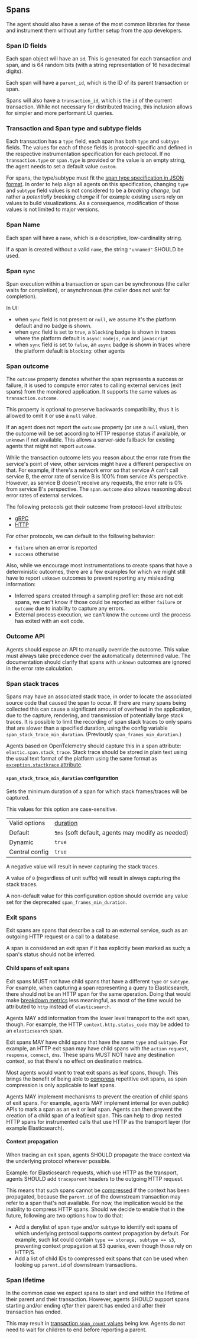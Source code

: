 ## Spans

The agent should also have a sense of the most common libraries for these and instrument them without any further setup from the app developers.

### Span ID fields

Each span object will have an `id`. This is generated for each transaction and
span, and is 64 random bits (with a string representation of 16 hexadecimal
digits).

Each span will have a `parent_id`, which is the ID of its parent transaction or
span.

Spans will also have a `transaction_id`, which is the `id` of the current
transaction. While not necessary for distributed tracing, this inclusion allows
for simpler and more performant UI queries.

### Transaction and Span type and subtype fields

Each transaction has a `type` field, each span has both `type` and `subtype` fields.
The values for each of those fields is protocol-specific and defined in the respective instrumentation specification
for each protocol.
If no `transaction.type` or `span.type` is provided or the value is an empty string, the agent needs to set a default value `custom`.

For spans, the type/subtype must fit the [span type specification in JSON format](../../tests/agents/json-specs/span_types.json).
In order to help align all agents on this specification, changing `type` and `subtype` field values is not considered
to be a _breaking change_, but rather a _potentially breaking change_ if for example existing users rely on values to
build visualizations. As a consequence, modification of those values is not limited to major versions.

### Span Name

Each span will have a `name`, which is a descriptive, low-cardinality string.

If a span is created without a valid `name`, the string `"unnamed"` SHOULD be used.

### Span `sync`

Span execution within a transaction or span can be synchronous (the caller waits for completion), or asynchronous (the caller does not wait
for completion).

In UI:

- when `sync` field is not present or `null`, we assume it's the platform default and no badge is shown.
- when `sync` field is set to `true`, a `blocking` badge is shown in traces where the platform default is `async`: `nodejs`, `rum` and `javascript`
- when `sync` field is set to `false`, an `async` badge is shown in traces where the platform default is `blocking`: other agents

### Span outcome

The `outcome` property denotes whether the span represents a success or failure, it is used to compute error rates
to calling external services (exit spans) from the monitored application. It supports the same values as `transaction.outcome`.

This property is optional to preserve backwards compatibility, thus it is allowed to omit it or use a `null` value.

If an agent does not report the `outcome` property (or use a `null` value), then the outcome will be set according to HTTP
response status if available, or `unknown` if not available. This allows a server-side fallback for existing
agents that might not report `outcome`.

While the transaction outcome lets you reason about the error rate from the service's point of view,
other services might have a different perspective on that.
For example, if there's a network error so that service A can't call service B,
the error rate of service B is 100% from service A's perspective.
However, as service B doesn't receive any requests, the error rate is 0% from service B's perspective.
The `span.outcome` also allows reasoning about error rates of external services.

The following protocols get their outcome from protocol-level attributes:

- [gRPC](tracing-instrumentation-grpc.md#outcome)
- [HTTP](tracing-instrumentation-http.md#outcome)

For other protocols, we can default to the following behavior:

- `failure` when an error is reported
- `success` otherwise

Also, while we encourage most instrumentations to create spans that have a deterministic outcomes, there are a few
examples for which we might still have to report `unknown` outcomes to prevent reporting any misleading information:
- Inferred spans created through a sampling profiler: those are not exit spans, we can't know if those could be reported
as either `failure` or `outcome` due to inability to capture any errors.
- External process execution, we can't know the `outcome` until the process has exited with an exit code.

### Outcome API

Agents should expose an API to manually override the outcome.
This value must always take precedence over the automatically determined value.
The documentation should clarify that spans with `unknown` outcomes are ignored in the error rate calculation.

### Span stack traces

Spans may have an associated stack trace, in order to locate the associated
source code that caused the span to occur. If there are many spans being
collected this can cause a significant amount of overhead in the application,
due to the capture, rendering, and transmission of potentially large stack
traces. It is possible to limit the recording of span stack traces to only
spans that are slower than a specified duration, using the config variable
`span_stack_trace_min_duration`. (Previously
`span_frames_min_duration`.)

Agents based on OpenTelemetry should capture this in a span attribute: `elastic.span.stack_trace`.
Stack trace should be stored in plain text using the usual text format of the platform using the same format
as [`exception.stactkrace` attribute](https://opentelemetry.io/docs/specs/semconv/exceptions/exceptions-spans/#stacktrace-representation).

#### `span_stack_trace_min_duration` configuration

Sets the minimum duration of a span for which stack frames/traces will be
captured.

This values for this option are case-sensitive.

|                |   |
|----------------|---|
| Valid options  | [duration](configuration.md#configuration-value-types) |
| Default        | `5ms` (soft default, agents may modify as needed) |
| Dynamic        | `true` |
| Central config | `true` |

A negative value will result in never capturing the stack traces.

A value of `0` (regardless of unit suffix) will result in always capturing the
stack traces.

A non-default value for this configuration option should override any value
set for the deprecated `span_frames_min_duration`.

### Exit spans

Exit spans are spans that describe a call to an external service,
such as an outgoing HTTP request or a call to a database.

A span is considered an exit span if it has explicitly been marked as such; a
span's status should not be inferred.

#### Child spans of exit spans

Exit spans MUST not have child spans that have a different `type` or `subtype`.
For example, when capturing a span representing a query to Elasticsearch,
there should not be an HTTP span for the same operation.
Doing that would make [breakdown metrics](https://github.com/elastic/apm/blob/main/specs/agents/metrics.md#transaction-and-span-breakdown)
less meaningful,
as most of the time would be attributed to `http` instead of `elasticsearch`.

Agents MAY add information from the lower level transport to the exit span, though.
For example, the HTTP `context.http.status_code` may be added to an `elasticsearch` span.

Exit spans MAY have child spans that have the same `type` and `subtype`.
For example, an HTTP exit span may have child spans with the `action` `request`, `response`, `connect`, `dns`.
These spans MUST NOT have any destination context, so that there's no effect on destination metrics.

Most agents would want to treat exit spans as leaf spans, though.
This brings the benefit of being able to [compress](handling-huge-traces/tracing-spans-compress.md) repetitive exit spans,
as span compression is only applicable to leaf spans.

Agents MAY implement mechanisms to prevent the creation of child spans of exit spans.
For example, agents MAY implement internal (or even public) APIs to mark a span as an exit or leaf span.
Agents can then prevent the creation of a child span of a leaf/exit span.
This can help to drop nested HTTP spans for instrumented calls that use HTTP as the transport layer (for example Elasticsearch).

#### Context propagation

When tracing an exit span, agents SHOULD propagate the trace context via the underlying protocol wherever possible.

Example: for Elasticsearch requests, which use HTTP as the transport, agents SHOULD add `traceparent` headers to the outgoing HTTP request.

This means that such spans cannot be [compressed](handling-huge-traces/tracing-spans-compress.md) if the context has
been propagated, because the `parent.id` of the downstream transaction may refer to a span that's not available.
For now, the implication would be the inability to compress HTTP spans. Should we decide to enable that in the future,
following are two options how to do that:
- Add a denylist of span `type` and/or `subtype` to identify exit spans of which underlying protocol supports context propagation by default.
For example, such list could contain `type == storage, subtype == s3`, preventing context propagation at S3 queries, even though those rely on HTTP/S.
- Add a list of child IDs to compressed exit spans that can be used when looking up `parent.id` of downstream transactions.

### Span lifetime

In the common case we expect spans to start and end within the lifetime of their
parent and their transaction. However, agents SHOULD support spans starting
and/or ending *after* their parent has ended and after their transaction has
ended.

This may result in [transaction `span_count` values](handling-huge-traces/tracing-spans-limit.md#span-count)
being low. Agents do not need to wait for children to end before reporting a
parent.


